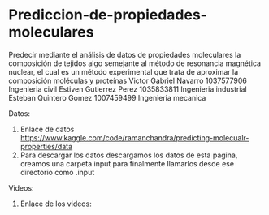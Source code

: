 # Prediccion-de-propiedades-moleculares
Predecir mediante el análisis de datos de propiedades moleculares la composición de tejidos algo semejante al método de resonancia magnética nuclear, el cual es un método experimental que trata de aproximar la composición moléculas y proteínas
Victor Gabriel Navarro 1037577906 Ingenieria civil
Estiven Gutierrez  Perez 1035833811 Ingenieria industrial
Esteban Quintero Gomez 1007459499 Ingenieria mecanica 

Datos:
1. Enlace de datos https://www.kaggle.com/code/ramanchandra/predicting-molecualr-properties/data
2. Para descargar los datos descargamos los datos de esta pagina, creamos una carpeta input para finalmente llamarlos desde ese directorio como .input


Videos:
1. Enlace de los videos: 
